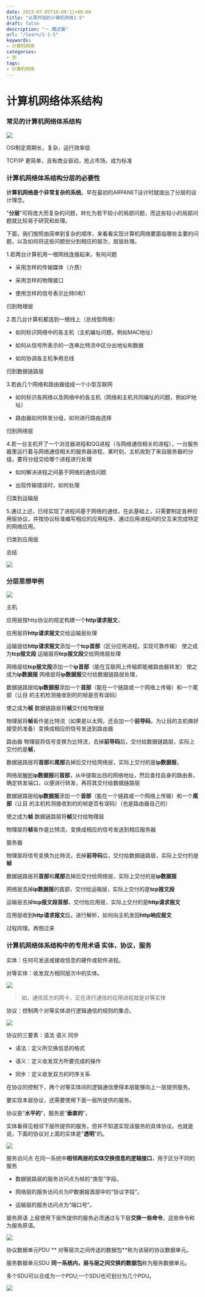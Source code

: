 ```yaml
---
date: 2023-07-05T18:09:11+08:00
title: "从零开始的计算机网络1-5"
draft: false
description: "一.概述篇"
url: "/learn/1-1-5"
keywords:
- 计算机网络
categories:
- 学
tags:
- 计算机网络
---
```


# 计算机网络体系结构

### 常见的计算机网络体系结构

![](https://img.0pt.im/computernet/1-5/1-5-1.png)

OSI制定周期长，复杂，运行效率低

TCP/IP 更简单，且有商业驱动，抢占市场，成为标准

### 计算机网络体系结构分层的必要性

**计算机网络是个非常复杂的系统**。早在最初的ARPANET设计时就提出了分层的设计理念。

"**分层**"可将庞大而复杂的问题，转化为若干较小的局部问题，而这些较小的局部问题就比较易于研究和处理。

下面，我们按照由简单到复杂的顺序，来看看实现计算机网络要面临哪些主要的问题，以及如何将这些问题划分到相应的层次，层层处理。

1.若两台计算机用一根网线连接起来，有何问题

- 采用怎样的传输媒体（介质）

- 采用怎样的物理接口

- 使用怎样的信号表示比特0和1

归到物理层

2.若几台计算机都连到一根线上（总线型网络）

- 如何标识网络中的各主机（主机编址问题，例如MAC地址）

- 如何从信号所表示的一连串比特流中区分出地址和数据

- 如何协调各主机争用总线

归到数据链路层

3.若由几个网络和路由器组成一个小型互联网

- 如何标识各网络以及网络中的各主机（网络和主机共同编址的问题，例如IP地址）

- 路由器如何转发分组，如何进行路由选择

归到网络层

4.若一台主机开了一个浏览器进程和QQ进程（与网络通信相关的进程），一台服务器里运行着与网络通信相关的服务器进程，某时刻，主机收到了来自服务器的分组，要将分组交给哪个进程进行处理

- 如何解决进程之间基于网络的通信问题

- 出现传输错误时，如何处理

归类到运输层

5.通过上述，已经实现了进程间基于网络的通信，在此基础上，只需要制定各种应用层协议，并按协议标准编写相应的应用程序，通过应用进程间的交互来完成特定的网络应用。

归类到应用层

总结

![](https://img.0pt.im/computernet/1-5/1-5-2.png)

### 分层思想举例

![](https://img.0pt.im/computernet/1-5/1-5-3.png)

主机

应用层按http协议的规定构建一个**http请求报文**，

应用层将**http请求报文**交给运输层处理

运输层给**http请求报文**添加一个**tcp首部**（区分应用进程，实现可靠传输）
 使之成为**tcp报文段**
 运输层将**tcp报文段**交给网络层处理

网络层给**tcp报文段**添加一个**ip首部**（能在互联网上传输即能被路由器转发）
 使之成为**ip数据报**
 网络层将**ip数据报**交付给数据链路层处理，

数据链路层给**ip数据报**添加一个**首部**（能在一个链路或一个网络上传输）和一个尾部（让目 的主机检测接收到的的帧是否有误码）

使之成为**帧**
 数据链路层将**帧**交付给物理层

物理层将**帧**看作是比特流（如果是以太网，还会加一个**前导码**，为让目的主机做好接受的准备）变换成相应的信号发送到路由器

路由器
 物理层将信号变换为比特流，去掉**前导码**后，交付给数据链路层，实际上交付的是**帧**，

数据链路层将**首部**和**尾部**去掉后交付给网络层，实际上交付的是**ip数据报**，

网络层<u>解析</u>**ip数据报**的**首部**，从中提取出目的网络地址，然后查找自身的路由表，确定转发端口，以便进行转发，再将其交付给数据链路层

数据链路层给**ip数据报**添加一个**首部**（能在一个链路或一个网络上传输）和一个**尾部**（让目 的主机检测接收到的的帧是否有误码）（也是路由器自己的）

使之成为**帧**
 数据链路层将**帧**交付给物理层

物理层将**帧**看作是比特流，变换成相应的信号发送到相应服务器

服务器

物理层将信号变换为比特流，去掉**前导码**后，交付给数据链路层，实际上交付的是**帧**

数据链路层将**首部**和**尾部**去掉后交付给网络层，实际上交付的是**ip数据报**

网络层去掉**ip数据报**的首部，交付给运输层，实际上交付的是**tcp报文段**

运输层去掉**tcp报文段首部**，交付给应用层，实际上交付的是**http请求报文**

应用层收到**http请求报文**后，进行解析，如何向主机发回**http响应报文**

过程同理。再倒过来

### 计算机网络体系结构中的专用术语 实体，协议，服务

实体：任何可发送或接收信息的硬件或软件进程。

对等实体：收发双方相同层次中的实体。

![](https://img.0pt.im/computernet/1-5/1-5-4.png)

> 如，通信双方的网卡，正在进行通信的应用进程就是对等实体

协议：控制两个对等实体进行逻辑通信的规则的集合。

![](https://img.0pt.im/computernet/1-5/1-5-5.png)

协议的三要素：语法 语义 同步

- 语法：定义所交换信息的格式

- 语义：定义收发双方所要完成的操作

- 同步：定义收发双方的时序关系

在协议的控制下，两个对等实体间的逻辑通信使得本层能够向上一层提供服务。

要实现本层协议，还需要使用下面一层所提供的服务。

协议是“**水平的**”，服务是“**垂直的**”。

实体看得见相邻下层所提供的服务，但并不知道实现该服务的具体协议。也就是说，下面的协议对上面的实体是"**透明**"的。

![](https://img.0pt.im/computernet/1-5/1-5-6.png)

服务访问点 在同一系统中**相邻两层的实体交换信息的逻辑接口**，用于区分不同的服务

- 数据链路层的服务访问点为帧的“类型”字段。

- 网络层的服务访问点为IP数据报首部中的“协议字段”。

- 运输层的服务访问点为“端口号”。

服务原语 上层使用下层所提供的服务必须通过与下层**交换一些命令**，这些命令称为服务原语。

![](https://img.0pt.im/computernet/1-5/1-5-7.png)

协议数据单元PDU ** 对等层次之间传送的数据包**称为该层的协议数据单元。

服务数据单元SDU **同一系统内，层与层之间交换的数据包**称为服务数据单元。

多个SDU可以合成为一个PDU;一个SDU也可划分为几个PDU。

![](https://img.0pt.im/computernet/1-5/1-5-8.png)
